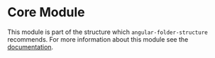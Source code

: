 Core Module
===========

This module is part of the structure which `angular-folder-structure`
recommends.  For more information about this module see the
[documentation](https://angular-folder-structure.readthedocs.io/en/latest/core.html).

